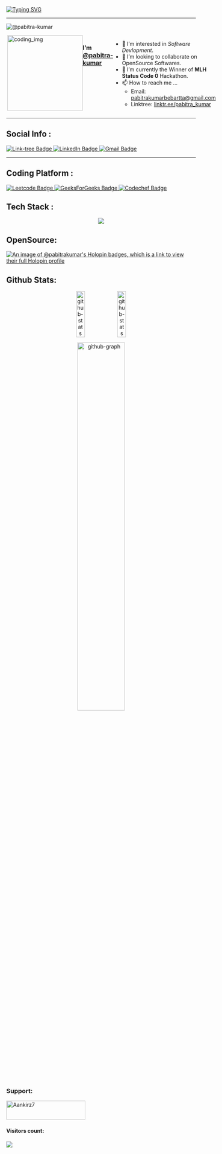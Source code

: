 
<div>
  <a href="https://git.io/typing-svg"><img src="https://readme-typing-svg.demolab.com?font=Fira+Code&weight=6000&size=28&duration=5304&pause=1000&color36BCF7FF&background=FFD22800&center=true&vCenter=true&width=850&lines=Hello,+I'm+Pabitra+Ku.+Bebartta,+Welcome+to+My+Profile!+;I+am+an+aspiring+full-stack+ developer+;Always+learning+new+things" alt="Typing SVG" /></a>
<br />

--- 
<p align="left"> <img src="https://komarev.com/ghpvc/?username=pabitra-kumar&label=Profile%20views&color=0e75b6&style=flat" alt="@pabitra-kumar" /> </p>

<div style="display:flex">
  <img align="right" alt="coding_img" width="200" src="https://media.giphy.com/media/du3J3cXyzhj75IOgvA/giphy.gif">

### I’m [@pabitra-kumar](https://github.com/pabitra-kumar)
- 👀 I’m interested in *Software Devlopment*.
- 💞️ I’m looking to collaborate on OpenSource Softwares.
- 🌱 I’m currently the Winner of **MLH Status Code 0** Hackathon.
- 📫 How to reach me ...
    - Email: [pabitrakumarbebartta@gmail.com](mailto:pabitrakumarbebartta@gmail.com)
    - Linktree: [linktr.ee/pabitra_kumar](https://linktr.ee/pabitra_kumar)

</div>

---
    
<!-- [![GitHub Streak](http://github-readme-streak-stats.herokuapp.com?user=pabitra-kumar&theme=radical)](https://git.io/streak-stats)

[![Top Langs](https://github-readme-stats.vercel.app/api/top-langs/?username=pabitra-kumar&layout=compact&theme=radical)](https://github.com/anuraghazra/github-readme-stats)

![Pabitra's GitHub stats](https://github-readme-stats.vercel.app/api?username=pabitra-kumar&show_icons=true&theme=radical) -->

<h2>Social Info :</h2>

<div id="badges">
    <a href="https://linktr.ee/pabitra_kumar">
    <img src="https://img.shields.io/badge/LinkTree-white?style=for-the-badge&logo=linktree&logoColor=green" alt="Link-tree Badge"/>
    </a>
    <a href="https://www.linkedin.com/in/pabitra-kumar/">
    <img src="https://img.shields.io/badge/LinkedIn-blue?style=for-the-badge&logo=linkedin&logoColor=white" alt="LinkedIn Badge"/>
    </a>
    <a href="mailto:pabitrakumarbebartta@gmail.com">
    <img src="https://img.shields.io/badge/Gmail-D14836?style=for-the-badge&logo=gmail&logoColor=white" alt="Gmail Badge"/>
    </a>
</div>

---

<h2>Coding Platform :</h2>

<div id="badges">
    <a href="https://leetcode.com/pabitra_kumar">
    <img src="https://img.shields.io/badge/-LeetCode-FFA116?style=for-the-badge&logo=LeetCode&logoColor=black" alt="Leetcode Badge"/>
    </a>
    <a href="https://auth.geeksforgeeks.org/user/pabitra_kumar">
    <img src="https://img.shields.io/badge/GeeksForGeeks-darkgreen?style=for-the-badge&logo=GeeksForGeeks&logoColor=white" alt="GeeksForGeeks Badge"/>
    </a>
    <a href="https://auth.geeksforgeeks.org/user/pabitra_kumar">
    <img src="https://img.shields.io/badge/codechef-24140a?style=for-the-badge&logo=codechef&logoColor=white" alt="Codechef Badge"/>
    </a>
</div>

<h2>Tech Stack :</h2>
<div>
    <p align="center"> 
      <img src="https://skillicons.dev/icons?i=next,react,nodejs,express,redux,git,tailwind,bootstrap,mongodb,mysql,ts,js,java&perline=8">
    </p>
</div>

## OpenSource:

[![An image of @pabitrakumar's Holopin badges, which is a link to view their full Holopin profile](https://holopin.me/pabitrakumar)](https://holopin.io/@pabitrakumar)

## Github Stats:

<p align="center">
<span style="
    display: flex;
    gap: 10px; 
    align-items: center; 
    justify-content: center;">  
    <picture>
    <source 
      srcset="http://github-readme-streak-stats.herokuapp.com?user=pabitra-kumar&theme=radical"
      media="(prefers-color-scheme: dark)"
    />
    <source
      srcset="http://github-readme-streak-stats.herokuapp.com?user=pabitra-kumar&theme=radical"
      media="(prefers-color-scheme: light), (prefers-color-scheme: no-preference)"
    />
    <img src="http://github-readme-streak-stats.herokuapp.com?user=pabitra-kumar&theme=radical" width="48%" alt="github-stats"/>
  </picture>
    <picture>
    <source 
      srcset="https://github-readme-stats.vercel.app/api?username=pabitra-kumar&show_icons=true&theme=radical"
      media="(prefers-color-scheme: dark)"
    />
    <source
      srcset="https://github-readme-stats.vercel.app/api?username=pabitra-kumar&show_icons=true&theme=radical"
      media="(prefers-color-scheme: light), (prefers-color-scheme: no-preference)"
    />
    <img src="https://github-readme-stats.vercel.app/api?username=pabitra-kumar&show_icons=true&theme=radical" width="48%" alt="github-stats"/>
  </picture>
  </span>
</p>


<p align="center">
  <picture>
    <source 
      srcset="https://github-readme-stats.vercel.app/api/top-langs/?username=pabitra-kumar&layout=compact&theme=radical"
      media="(prefers-color-scheme: dark)"
    />
    <source
      srcset="https://github-readme-stats.vercel.app/api/top-langs/?username=pabitra-kumar&layout=compact&theme=radical"
      media="(prefers-color-scheme: light), (prefers-color-scheme: no-preference)"
    />
    <img src="https://github-readme-stats.vercel.app/api/top-langs/?username=pabitra-kumar&layout=compact&theme=radical" width="50%" alt="github-graph" />
  </picture>
</p>



<!-- <p align="center">
  <picture>
    <source 
      srcset="https://github-readme-activity-graph.vercel.app/graph?username=pabitra-kumar&bg_color=ffffff00&color=fdf6e3&area_color=758bA3&line=2aa198&point=6c71c4&area=true&radius=16"
      media="(prefers-color-scheme: dark)"
    />
    <source
      srcset="https://github-readme-activity-graph.vercel.app/graph?username=pabitra-kumar&bg_color=eee8d5&color=586e75&area_color=657b83&line=2aa198&point=6c71c4&area=true&hide_border=true"
      media="(prefers-color-scheme: light), (prefers-color-scheme: no-preference)"
    />
    <img src="https://github-readme-activity-graph.vercel.app/graph?username=pabitra-kumar&bg_color=eee8d5&color=586e75&area_color=657b83&line=2aa198&point=6c71c4&area=true&hide_border=true" width="95%" alt="github-graph" />
    
  </picture>
</p> -->



<!-- <p align="center">
  <img src="https://github-profile-trophy.vercel.app/?username=pabitra-kumar&theme=onedark&&bg_color=eee8d5&&row=2&column=7&&center" width="99%" alt="github-trophy" />
</p> -->

<h3 align="left">Support:</h3>
<p><a href="https://www.buymeacoffee.com/pabitrakumar00"> <img align="left" src="https://cdn.buymeacoffee.com/buttons/v2/default-yellow.png" height="50" width="210" alt="Aankirz7" /></a></p><br><br>

<div> 
  <br />
  <h4 > Visitors count: <h4 />
  <img src="https://profile-counter.glitch.me/pabitra-kumar/count.svg" />
</div>

<!---
pabitra-kumar/pabitra-kumar is a ✨ special ✨ repository because its `README.md` (this file) appears on your GitHub profile.
You can click the Preview link to take a look at your changes.
--->
